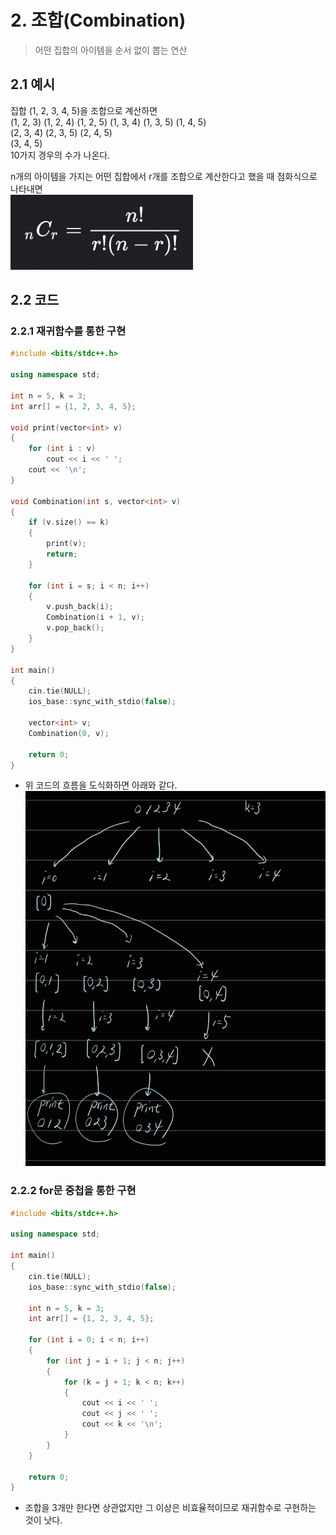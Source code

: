 # 2. 조합(Combination)   
> 어떤 집합의 아이템을 순서 없이 뽑는 연산   
   
## 2.1 예시   
집합 (1, 2, 3, 4, 5)을 조합으로 계산하면   
(1, 2, 3) (1, 2, 4) (1, 2, 5) (1, 3, 4) (1, 3, 5) (1, 4, 5)   
(2, 3, 4) (2, 3, 5) (2, 4, 5)   
(3, 4, 5)   
10가지 경우의 수가 나온다.  

n개의 아이템을 가지는 어떤 집합에서 r개를 조합으로 계산한다고 했을 때 점화식으로 나타내면   
<img src="/Images/조합점화식.png" alt="조합점화식"></img><br/>

## 2.2 코드
### 2.2.1 재귀함수를 통한 구현
```c++
#include <bits/stdc++.h>

using namespace std;

int n = 5, k = 3;
int arr[] = {1, 2, 3, 4, 5};

void print(vector<int> v)
{
    for (int i : v)
        cout << i << ' ';
    cout << '\n';
}

void Combination(int s, vector<int> v)
{
    if (v.size() == k)
    {
        print(v);
        return;
    }

    for (int i = s; i < n; i++)
    {
        v.push_back(i);
        Combination(i + 1, v);
        v.pop_back();
    }
}

int main()
{
    cin.tie(NULL);
    ios_base::sync_with_stdio(false);

    vector<int> v;
    Combination(0, v);

    return 0;
}
```
- 위 코드의 흐름을 도식화하면 아래와 같다.   
<img src="/Images/재귀_조합.jpg" width="500px" height="600px" alt="재귀_조합"></img><br/>

### 2.2.2 for문 중첩을 통한 구현
```c++
#include <bits/stdc++.h>

using namespace std;

int main()
{
    cin.tie(NULL);
    ios_base::sync_with_stdio(false);

    int n = 5, k = 3;
    int arr[] = {1, 2, 3, 4, 5};

    for (int i = 0; i < n; i++)
    {
        for (int j = i + 1; j < n; j++)
        {
            for (k = j + 1; k < n; k++)
            {
                cout << i << ' ';
                cout << j << ' ';
                cout << k << '\n';
            }
        }
    }

    return 0;
}
```
- 조합을 3개만 한다면 상관없지만 그 이상은 비효율적이므로 재귀함수로 구현하는 것이 낫다.
